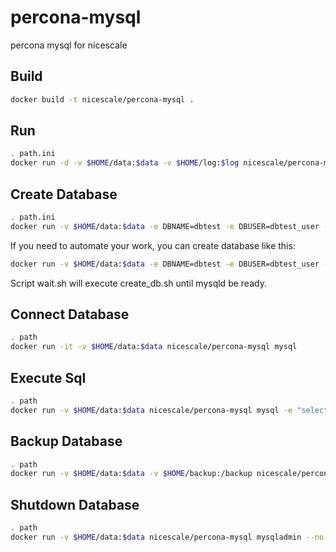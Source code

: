 percona-mysql
=============

percona mysql for nicescale

Build
-----

```bash
docker build -t nicescale/percona-mysql .
```

Run
-----
```bash
. path.ini
docker run -d -v $HOME/data:$data -v $HOME/log:$log nicescale/percona-mysql
```

Create Database
-----
```bash
. path.ini
docker run -v $HOME/data:$data -e DBNAME=dbtest -e DBUSER=dbtest_user -e DBPASS=123qwe nicescale/percona-mysql /opt/nicedocker/create_db.sh
```

If you need to automate your work, you can create database like this:

```bash
docker run -v $HOME/data:$data -e DBNAME=dbtest -e DBUSER=dbtest_user -e DBPASS=123qwe nicescale/percona-mysql /opt/nicedocker/wait.sh /opt/nicedocker/create_db.sh
```
Script wait.sh will execute create\_db.sh until mysqld be ready.

Connect Database
-----
```bash
. path
docker run -it -v $HOME/data:$data nicescale/percona-mysql mysql  
```

Execute Sql
-----
```bash
. path
docker run -v $HOME/data:$data nicescale/percona-mysql mysql -e "select count(*) from dbtest.testtable"
```

Backup Database
-----
```bash
. path
docker run -v $HOME/data:$data -v $HOME/backup:/backup nicescale/percona-mysql sh -c "mysqldump dbtest > /backup/dbtest"
```

Shutdown Database
-----
```bash
. path
docker run -v $HOME/data:$data nicescale/percona-mysql mysqladmin --no-defaults shutdown
```
